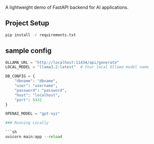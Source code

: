 A lightweight demo of FastAPI backend for AI applications.

## Project Setup

```sh
pip install -r requirements.txt
```
## sample config

```python
OLLAMA_URL = "http://localhost:11434/api/generate"
LOCAL_MODEL = "llama3.2:latest"  # Your local Ollama model name

DB_CONFIG = {
    "dbname": "dbname",
    "user": "username",
    "password": "password",
    "host": "localhost",
    "port": 5432
}

OPENAI_MODEL = "gpt-xyz" 

### Running Locally

```sh
uvicorn main:app --reload
```
